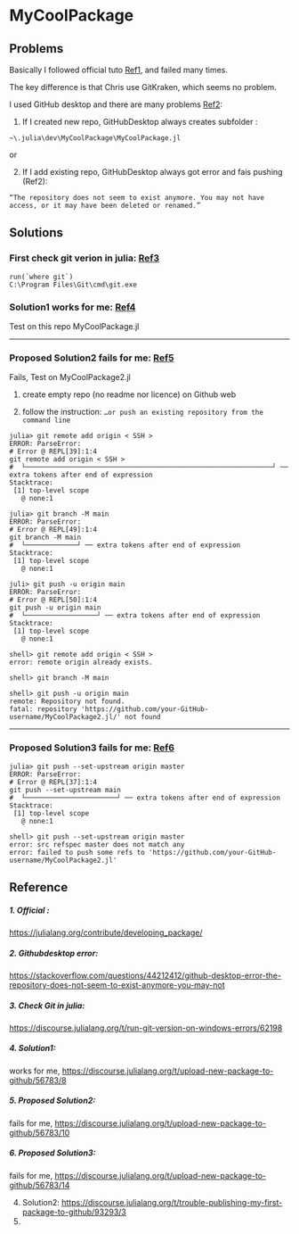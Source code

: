 # MyCoolPackage

## Problems

Basically I followed official tuto [Ref1](https://github.com/pywugate/MyCoolPackage.jl?tab=readme-ov-file#1-official-), and failed many times.

The key difference is that Chris use GitKraken, which seems no problem.

I used GitHub desktop and there are many problems [Ref2](https://github.com/pywugate/MyCoolPackage.jl?tab=readme-ov-file#2-githubdesktop-error):

1. If I created new repo, GitHubDesktop always creates subfolder :

`~\.julia\dev\MyCoolPackage\MyCoolPackage.jl`

or 

2. If I add existing repo, GitHubDesktop always got error and fais pushing (Ref2):

`“The repository does not seem to exist anymore. You may not have access, or it may have been deleted or renamed.”`

## Solutions
### First check git verion in julia: [Ref3](https://github.com/pywugate/MyCoolPackage.jl?tab=readme-ov-file#reference)

```
run(`where git`)
C:\Program Files\Git\cmd\git.exe
```

### Solution1 works for me: [Ref4](https://github.com/pywugate/MyCoolPackage.jl?tab=readme-ov-file#4-solution1)

Test on this repo MyCoolPackage.jl

- - - 

### Proposed Solution2 fails for me: [Ref5](https://github.com/pywugate/MyCoolPackage.jl?tab=readme-ov-file#5-proposed-solution2)

Fails, Test on MyCoolPackage2.jl

1. create empty repo (no readme nor licence) on Github web

2. follow the instruction: `…or push an existing repository from the command line`

```
julia> git remote add origin < SSH >
ERROR: ParseError:
# Error @ REPL[39]:1:4
git remote add origin < SSH >
#  └──────────────────────────────────────────────────────────────┘ ── extra tokens after end of expression
Stacktrace:
 [1] top-level scope
   @ none:1

julia> git branch -M main
ERROR: ParseError:
# Error @ REPL[49]:1:4
git branch -M main
#  └─────────────┘ ── extra tokens after end of expression
Stacktrace:
 [1] top-level scope
   @ none:1

juli> git push -u origin main
ERROR: ParseError:
# Error @ REPL[50]:1:4
git push -u origin main
#  └──────────────────┘ ── extra tokens after end of expression
Stacktrace:
 [1] top-level scope
   @ none:1

```

```
shell> git remote add origin < SSH >
error: remote origin already exists.

shell> git branch -M main

shell> git push -u origin main
remote: Repository not found.
fatal: repository 'https://github.com/your-GitHub-username/MyCoolPackage2.jl/' not found

```

- - - 

### Proposed Solution3 fails for me: [Ref6](https://github.com/pywugate/MyCoolPackage.jl?tab=readme-ov-file#6-proposed-solution3)
```
julia> git push --set-upstream origin master
ERROR: ParseError:
# Error @ REPL[37]:1:4
git push --set-upstream main
#  └───────────────────────┘ ── extra tokens after end of expression
Stacktrace:
 [1] top-level scope
   @ none:1
```
```
shell> git push --set-upstream origin master
error: src refspec master does not match any
error: failed to push some refs to 'https://github.com/your-GitHub-username/MyCoolPackage2.jl'

```




## Reference
##### 1. Official : 
https://julialang.org/contribute/developing_package/

##### 2. Githubdesktop error: 
https://stackoverflow.com/questions/44212412/github-desktop-error-the-repository-does-not-seem-to-exist-anymore-you-may-not

##### 3. Check Git in julia: 
https://discourse.julialang.org/t/run-git-version-on-windows-errors/62198

##### 4. Solution1:
works for me, https://discourse.julialang.org/t/upload-new-package-to-github/56783/8

##### 5. Proposed Solution2:
fails for me, https://discourse.julialang.org/t/upload-new-package-to-github/56783/10

##### 6. Proposed Solution3:
fails for me, https://discourse.julialang.org/t/upload-new-package-to-github/56783/14


4. Solution2: https://discourse.julialang.org/t/trouble-publishing-my-first-package-to-github/93293/3
5.



<!-- [![Build Status](https://github.com/your-GitHub-username/MyCoolPackage.jl/actions/workflows/CI.yml/badge.svg?branch=master)](https://github.com/your-GitHub-username/MyCoolPackage.jl/actions/workflows/CI.yml?query=branch%3Amaster) -->
